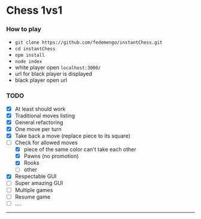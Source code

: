 # Chess 1vs1

### How to play

* `git clone https://github.com/fedemengo/instantChess.git`
* `cd instantChess`
* `npm install`
* `node index`
* white player open `localhost:3000/`
* url for black player is displayed
* black player open url

### TODO

- [x] At least should work
- [x] Traditional moves listing
- [x] General refactoring
- [x] One move per turn
- [x] Take back a move (replace piece to its square)
- [ ] Check for allowed moves
	- [x] piece of the same color can't take each other
	- [x] Pawns (no promotion)
	- [x] Rooks
	- [ ] other
- [x] Respectable GUI
- [ ] Super amazing GUI
- [ ] Multiple games
- [ ] Resume game
- [ ] ....

---
